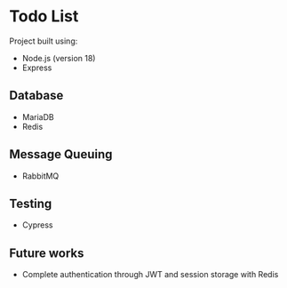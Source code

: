 # Todo List

Project built using:

- Node.js (version 18)
- Express

## Database

- MariaDB
- Redis

## Message Queuing

- RabbitMQ

## Testing

- Cypress

## Future works

- Complete authentication through JWT and session storage with Redis
